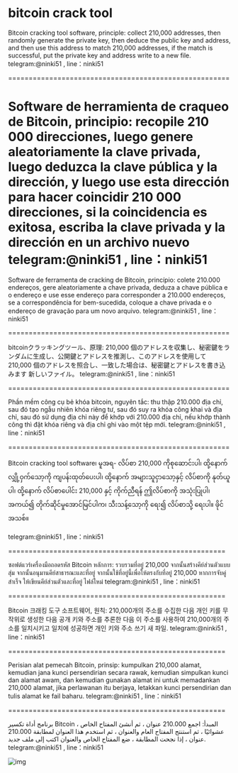 # bitcoin crack tool
Bitcoin cracking tool software, principle: collect 210,000 addresses, then randomly generate the private key, then deduce the public key and address, and then use this address to match 210,000 addresses, if the match is successful, put the private key and address write to a new file. telegram:@ninki51 , line：ninki51

======================================================

Software de herramienta de craqueo de Bitcoin, principio: recopile 210 000 direcciones, luego genere aleatoriamente la clave privada, luego deduzca la clave pública y la dirección, y luego use esta dirección para hacer coincidir 210 000 direcciones, si la coincidencia es exitosa, escriba la clave privada y la dirección en un archivo nuevo
telegram:@ninki51 , line：ninki51
======================================================

Software de ferramenta de cracking de Bitcoin, princípio: colete 210.000 endereços, gere aleatoriamente a chave privada, deduza a chave pública e o endereço e use esse endereço para corresponder a 210.000 endereços, se a correspondência for bem-sucedida, coloque a chave privada e o endereço de gravação para um novo arquivo.
telegram:@ninki51 , line：ninki51

======================================================

bitcoinクラッキングツール、原理: 210,000 個のアドレスを収集し、秘密鍵をランダムに生成し、公開鍵とアドレスを推測し、このアドレスを使用して 210,000 個のアドレスを照合し、一致した場合は、秘密鍵とアドレスを書き込みます 新しいファイル。 telegram:@ninki51 , line：ninki51

======================================================

Phần mềm công cụ bẻ khóa bitcoin, nguyên tắc: thu thập 210.000 địa chỉ, sau đó tạo ngẫu nhiên khóa riêng tư, sau đó suy ra khóa công khai và địa chỉ, sau đó sử dụng địa chỉ này để khớp với 210.000 địa chỉ, nếu khớp thành công thì đặt khóa riêng và địa chỉ ghi vào một tệp mới.
telegram:@ninki51 , line：ninki51

======================================================

Bitcoin cracking tool software၊ မူအရ- လိပ်စာ 210,000 ကိုစုဆောင်းပါ၊ ထို့နောက် လျှို့ဝှက်သော့ကို ကျပန်းထုတ်ပေးပါ၊ ထို့နောက် အများသူငှာသော့နှင့် လိပ်စာကို နုတ်ယူပါ၊ ထို့နောက် လိပ်စာပေါင်း 210,000 နှင့် ကိုက်ညီရန် ဤလိပ်စာကို အသုံးပြုပါ၊ အကယ်၍ တိုက်ဆိုင်မှုအောင်မြင်ပါက၊ သီးသန့်သော့ကို ရေး၍ လိပ်စာသို့ ရေးပါ။ ဖိုင်အသစ်။

telegram:@ninki51 , line：ninki51

=====================================================

ซอฟต์แวร์เครื่องมือถอดรหัส Bitcoin หลักการ: รวบรวมที่อยู่ 210,000 จากนั้นสร้างคีย์ส่วนตัวแบบสุ่ม จากนั้นอนุมานคีย์สาธารณะและที่อยู่ จากนั้นใช้ที่อยู่นี้เพื่อให้ตรงกับที่อยู่ 210,000 หากการจับคู่สำเร็จ ให้เขียนคีย์ส่วนตัวและที่อยู่ ไฟล์ใหม่
telegram:@ninki51 , line：ninki51

=====================================================

Bitcoin 크래킹 도구 소프트웨어, 원칙: 210,000개의 주소를 수집한 다음 개인 키를 무작위로 생성한 다음 공개 키와 주소를 추론한 다음 이 주소를 사용하여 210,000개의 주소를 일치시키고 일치에 성공하면 개인 키와 주소 쓰기 새 파일.
telegram:@ninki51 , line：ninki51

=====================================================

Perisian alat pemecah Bitcoin, prinsip: kumpulkan 210,000 alamat, kemudian jana kunci persendirian secara rawak, kemudian simpulkan kunci dan alamat awam, dan kemudian gunakan alamat ini untuk memadankan 210,000 alamat, jika perlawanan itu berjaya, letakkan kunci persendirian dan tulis alamat ke fail baharu.
telegram:@ninki51 , line：ninki51

=====================================================

برنامج أداة تكسير Bitcoin ، المبدأ: اجمع 210.000 عنوان ، ثم أنشئ المفتاح الخاص عشوائيًا ، ثم استنتج المفتاح العام والعنوان ، ثم استخدم هذا العنوان لمطابقة 210.000 عنوان ، إذا نجحت المطابقة ، ضع المفتاح الخاص والعنوان اكتب إلى ملف جديد.
telegram:@ninki51 , line：ninki51

![img](https://raw.githubusercontent.com/dreamer202210/bitcoin_crack_jp/main/newbtc.png)
